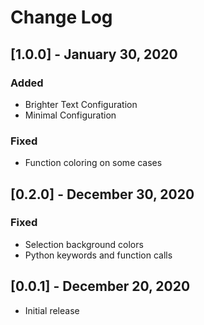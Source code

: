 # Change Log

## [1.0.0] - January 30, 2020
### Added
- Brighter Text Configuration
- Minimal Configuration
### Fixed
- Function coloring on some cases

## [0.2.0] - December 30, 2020
### Fixed
- Selection background colors
- Python keywords and function calls
  
## [0.0.1] - December 20, 2020

- Initial release
